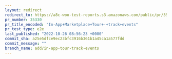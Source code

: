 ```yaml
---
layout: redirect
redirect_to: https://a8c-woo-test-reports.s3.amazonaws.com/public/pr/35330/e2e/index.html
pr_number: 35330
pr_title_encoded: "In-App+Marketplace+Tour+-+track+events"
pr_test_type: e2e
last_published: "2022-10-26 08:56:23 +0000"
commit_sha: a25e5dfce9ec23bfc3916b361b1a45ca1a577fdd
commit_message: ""
branch_name: add/in-app-tour-track-events
---
```

